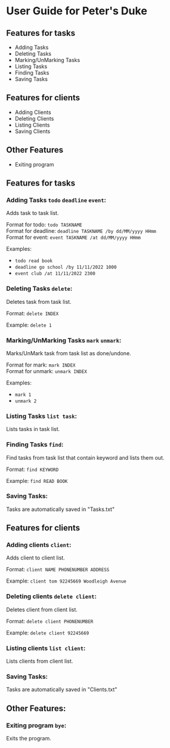 # User Guide for Peter's Duke

## Features for tasks
- Adding Tasks
- Deleting Tasks
- Marking/UnMarking Tasks
- Listing Tasks
- Finding Tasks
- Saving Tasks

## Features for clients
- Adding Clients
- Deleting Clients
- Listing Clients
- Saving Clients

## Other Features
- Exiting program

## Features for tasks

### Adding Tasks `todo` `deadline` `event`:

Adds task to task list.

Format for todo: `todo TASKNAME` <br />
Format for deadline: `deadline TASKNAME /by dd/MM/yyyy HHmm` <br />
Format for event: `event TASKNAME /at dd/MM/yyyy HHmm`

Examples:
- `todo read book`
- `deadline go school /by 11/11/2022 1000`
- `event club /at 11/11/2022 2300`

### Deleting Tasks `delete`:

Deletes task from task list.

Format: `delete INDEX`

Example: `delete 1`

### Marking/UnMarking Tasks `mark` `unmark`:

Marks/UnMark task from task list as done/undone.

Format for mark: `mark INDEX` <br />
Format for unmark: `unmark INDEX`

Examples: 
- `mark 1`
- `unmark 2`

### Listing Tasks `list task`:

Lists tasks in task list.

### Finding Tasks `find`:

Find tasks from task list that contain keyword and lists them out.

Format: `find KEYWORD`

Example: `find READ BOOK`

### Saving Tasks:

Tasks are automatically saved in "Tasks.txt"

## Features for clients

### Adding clients `client`:

Adds client to client list.

Format: `client NAME PHONENUMBER ADDRESS`

Example: `client tom 92245669 Woodleigh Avenue`

### Deleting clients `delete client`:

Deletes client from client list.

Format: `delete client PHONENUMBER`

Example: `delete client 92245669`

### Listing clients `list client`:

Lists clients from client list.

### Saving Tasks:

Tasks are automatically saved in "Clients.txt"

## Other Features:

### Exiting program `bye`:

Exits the program.

